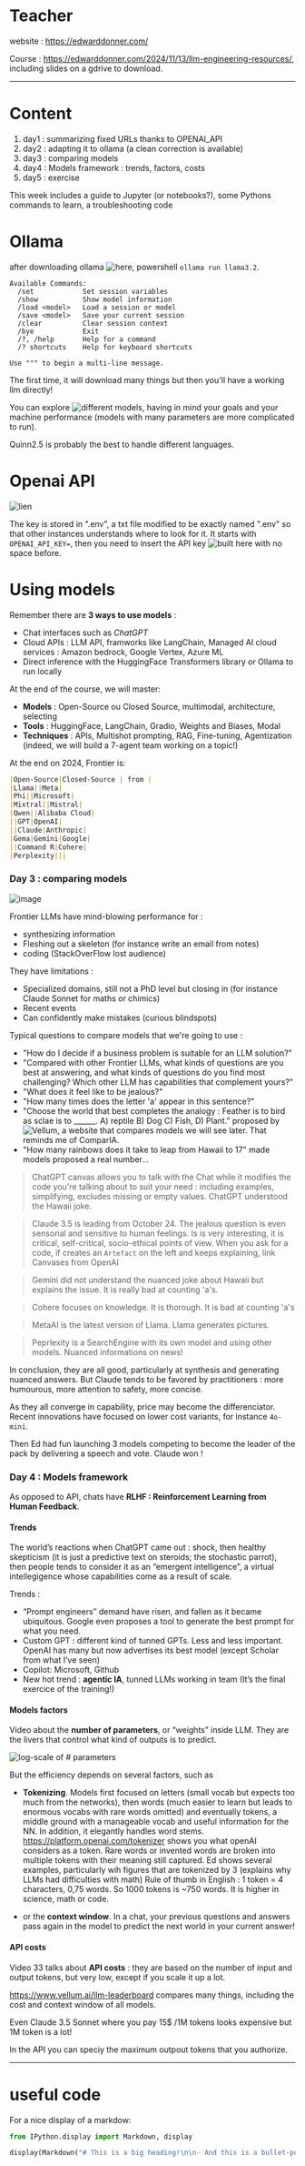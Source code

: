 
# Teacher

website : https://edwarddonner.com/

Course : https://edwarddonner.com/2024/11/13/llm-engineering-resources/, including slides on a gdrive to download.

---

# Content

1. day1 : summarizing fixed URLs thanks to OPENAI_API
2. day2 : adapting it to ollama (a clean correction is available)
3. day3 : comparing models
4. day4 : Models framework : trends, factors, costs
5. day5 : exercise

This week includes a guide to Jupyter (or notebooks?), some Pythons commands to learn, a troubleshooting code


# Ollama

after downloading ollama ![here](https://ollama.com/download), powershell `ollama run llama3.2`.

```
Available Commands:
  /set            Set session variables
  /show           Show model information
  /load <model>   Load a session or model
  /save <model>   Save your current session
  /clear          Clear session context
  /bye            Exit
  /?, /help       Help for a command
  /? shortcuts    Help for keyboard shortcuts

Use """ to begin a multi-line message.
```

The first time, it will download many things but then you'll have a working llm directly!

You can explore ![different models](https://ollama.com/search), having in mind your goals and your machine performance (models with many parameters are more complicated to run).

Quinn2.5 is probably the best to handle different languages.

# Openai API

![lien](https://platform.openai.com/docs/overview)

The key is stored in ".env", a txt file modified to be exactly named ".env" so that other instances understands where to look for it. It starts with `OPENAI_API_KEY=`, then you need to insert the API key ![built here](https://platform.openai.com/settings/organization/api-keys) with no space before.

# Using models

Remember there are **3 ways to use models** :
- Chat interfaces such as *ChatGPT*
- Cloud APIs : LLM API, framworks like LangChain, Managed AI cloud services : Amazon bedrock, Google Vertex, Azure ML
- Direct inference with the HuggingFace Transformers library or Ollama to run locally

At the end of the course, we will master:
- **Models** : Open-Source ou Closed Source, multimodal, architecture, selecting 
- **Tools** : HuggingFace, LangChain, Gradio, Weights and Biases, Modal
- **Techniques** : APIs, Multishot prompting, RAG, Fine-tuning, Agentization (indeed, we will build a 7-agent team working on a topic!)

At the end on 2024, Frontier is:

```markdown
|Open-Source|Closed-Source | from |
|Llama||Meta|
|Phi||Microsoft|
|Mixtral||Mistral|
|Qwen||Alibaba Cloud|
||GPT|OpenAI|
||Claude|Anthropic|
|Gema|Gemini|Google|
||Command R|Cohere|
|Perplexity|||
```

### Day 3 : comparing models

![image]('./pictures/1_3_models.PNG')

Frontier LLMs have mind-blowing performance for :
- synthesizing information
- Fleshing out a skeleton (for instance write an email from notes)
- coding (StackOverFlow lost audience)

They have limitations :
- Specialized domains, still not a PhD level but closing in (for instance Claude Sonnet for maths or chimics)
- Recent events
- Can confidently make mistakes (curious blindspots)

Typical questions to compare models that we're going to use :
- "How do I decide if a business problem is suitable for an LLM solution?"
- "Compared with other Frontier LLMs, what kinds of questions are you best at answering, and what kinds of questions do you find most challenging? Which other LLM has capabilities that complement yours?"
- "What does it feel like to be jealous?"
- "How many times does the letter 'a' appear in this sentence?"
- "Choose the world that best completes the analogy : Feather is to bird as sclae is to ______. A) reptile B) Dog C) Fish, D) Plant." proposed by ![Vellum](https://www.vellum.ai/blog/llm-benchmarks-overview-limits-and-model-comparison), a website that compares models we will see later. That reminds me of ComparIA.
- "How many rainbows does it take to leap from Hawaii to 17" made models proposed a real number...

> ChatGPT canvas allows you to talk with the Chat while it modifies the code you're talking about to suit your need : including examples, simplifying, excludes missing or empty values. ChatGPT understood the Hawaii joke.

> Claude 3.5 is leading from October 24. The jealous question is even sensorial and sensitive to human feelings. Is is very interesting, it is critical, self-critical, socio-ethical points of view. When you ask for a code, if creates an `Artefact` on the left and keeps explaining, link Canvases from OpenAI

> Gemini did not understand the nuanced joke about Hawaii but explains the issue. It is really bad at counting 'a's.

> Cohere focuses on knowledge. It is thorough. It is bad at counting 'a's

> MetaAI is the latest version of Llama. Llama generates pictures.

> Peprlexity is a SearchEngine with its own model and using other models. Nuanced informations on news!

In conclusion, they are all good, particularly at synthesis and generating nuanced answers. But Claude tends to be favored by practitioners : more humourous, more attention to safety, more concise.

As they all converge in capability, price may become the differenciator. Recent innovations have focused on lower cost variants, for instance `4o-mini`.

Then Ed had fun launching 3 models competing to become the leader of the pack by delivering a speech and vote. Claude won !

### Day 4 : Models framework

As opposed to API, chats have **RLHF : Reinforcement Learning from Human Feedback**.

#### Trends

The world’s reactions when ChatGPT came out : shock, then healthy skepticism (it is just a predictive text on steroids; the stochastic parrot), then people tends to consider it as an “emergent intelligence”, a virtual intellegigence whose capabilities come as a result of scale.

Trends :
- “Prompt engineers” demand have risen, and fallen as it became ubiquitous. Google even proposes a tool to generate the best prompt for what you need.
- Custom GPT : different kind of tunned GPTs. Less and less important. OpenAI has many but now advertises its best model (except Scholar from what I’ve seen)
- Copilot: Microsoft, Github
- New hot trend : **agentic IA**, tunned LLMs working in team (It’s the final exercice of the training!)
 
#### Models factors

Video about the **number of parameters**, or “weights” inside LLM. They are the livers that control what kind of outputs is to predict.

![log-scale of # parameters](./perso/pictures/1_4_nb_parames.PNG)
 
But the efficiency depends on several factors, such as

- **Tokenizing**. Models first focused on letters (small vocab but expects too much from the networks), then words (much easier to learn but leads to enormous vocabs with rare words omitted) and eventually tokens, a middle ground with a manageable vocab  and useful information for the NN. In addition, it elegantly handles word stems.
https://platform.openai.com/tokenizer shows you what openAI considers as a token. Rare words or invented words are broken into multiple tokens with their meaning still captured. Ed shows several examples, particularly wih figures that are tokenized by 3 (explains why LLMs had difficulties with math)
Rule of thumb in English : 1 token = 4 characters, 0,75 words. So 1000 tokens is ~750 words. It is higher in science, math or code.

- or the **context window**. In a chat, your previous questions and answers pass again in the model to predict the next world in your current answer!


#### API costs 

Video 33 talks about **API costs** : they are based on the number of input and output tokens, but very low, except if you scale it up a lot.
 

https://www.vellum.ai/llm-leaderboard compares many things, including the cost and context window of all models.

Even Claude 3.5 Sonnet where you pay 15$ /1M tokens looks expensive but 1M token is a lot!

In the API you can speciy the maximum outpout tokens that you authorize.

---

# useful code

For a nice display of a markdow: 

```python
from IPython.display import Markdown, display

display(Markdown("# This is a big heading!\n\n- And this is a bullet-point\n- So is this\n- Me, too!"))

```
